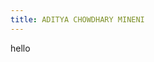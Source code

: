 ```yaml
---
title: ADITYA CHOWDHARY MINENI
---
```

<html>
  <head>
    
  </head>
  <body>
    <p> hello</p>
  </body>
</html>
